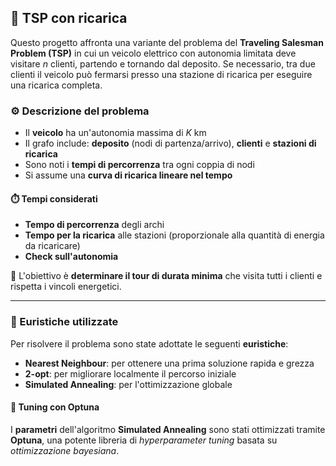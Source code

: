 ## 🔋 TSP con ricarica
Questo progetto affronta una variante del problema del **Traveling Salesman Problem (TSP)** in cui un veicolo elettrico con autonomia limitata deve visitare *n* clienti, partendo e tornando dal deposito. Se necessario, tra due clienti il veicolo può fermarsi presso una stazione di ricarica per eseguire una ricarica completa.

### ⚙️ Descrizione del problema
- Il **veicolo** ha un'autonomia massima di *K* km
- Il grafo include: **deposito** (nodi di partenza/arrivo), **clienti** e **stazioni di ricarica**
- Sono noti i **tempi di percorrenza** tra ogni coppia di nodi
- Si assume una **curva di ricarica lineare nel tempo**

#### ⏱️ Tempi considerati
- **Tempo di percorrenza** degli archi
- **Tempo per la ricarica** alle stazioni (proporzionale alla quantità di energia da ricaricare)
- **Check sull'autonomia**

🎯 L'obiettivo è **determinare il tour di durata minima** che visita tutti i clienti e rispetta i vincoli energetici.

---

### 🧠 Euristiche utilizzate
Per risolvere il problema sono state adottate le seguenti **euristiche**:
- **Nearest Neighbour**: per ottenere una prima soluzione rapida e grezza
- **2-opt**: per migliorare localmente il percorso iniziale
- **Simulated Annealing**: per l'ottimizzazione globale

#### 🔬 Tuning con Optuna
I **parametri** dell'algoritmo **Simulated Annealing** sono stati ottimizzati tramite **Optuna**, una potente libreria di *hyperparameter tuning* basata su *ottimizzazione bayesiana*.
